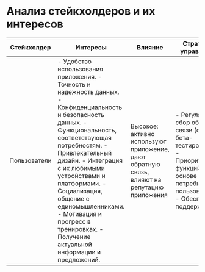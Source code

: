 # Анализ стейкхолдеров и их интересов

|Стейкхолдер|Интересы|Влияние|Стратегия управления|
|-|-|-|-|
|Пользователи|- Удобство использования приложения.  - Точность и надежность данных.  - Конфиденциальность и безопасность данных.  - Функциональность, соответствующая потребностям.  - Привлекательный дизайн.  - Интеграция с их любимыми устройствами и платформами.  - Социализация, общение с единомышленниками. - Мотивация и прогресс в тренировках. - Получение актуальной информации и предложений.|Высокое: активно используют приложение, дают обратную связь, влияют на репутацию приложения|- Регулярный сбор обратной связи (опросы, бета-тестирование).  - Приоритизация функций на основе потребностей пользователей.  - Обеспечение поддержки.|